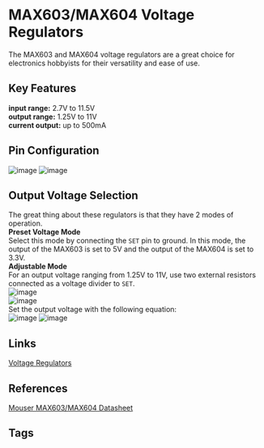# MAX603/MAX604 Voltage Regulators

The MAX603 and MAX604 voltage regulators are a great choice for electronics hobbyists for their versatility and ease of use.  


## Key Features
**input range:** 2.7V to 11.5V  
**output range:** 1.25V to 11V  
**current output:** up to 500mA 

## Pin Configuration
![image](./Sun_Jul_23_02:22:36_PM_PDT_2023.png)
![image](./Sun_Jul_23_02:22:36_PM_PDT_2023.png)

## Output Voltage Selection
The great thing about these regulators is that they have 2 modes of operation.  
**Preset Voltage Mode**  
Select this mode by connecting the `SET` pin to ground. In this mode, the output of the MAX603 is set to 5V and the output of the MAX604 is set to 3.3V.  
**Adjustable Mode**  
For an output voltage ranging from 1.25V to 11V, use two external resistors connected as a voltage divider to `SET`.  
![image](./Fri_Jun_16_05:54:23_PM_PDT_2023.png)  
![image](./Fri_Jun_16_05:54:23_PM_PDT_2023.png)  
Set the output voltage with the following equation:  
![image](./Fri_Jun_16_05:56:20_PM_PDT_2023.png)
![image](./Fri_Jun_16_05:56:20_PM_PDT_2023.png)

## Links
[Voltage Regulators](../202306170030/README.md)

## References
[Mouser MAX603/MAX604 Datasheet](https://www.mouser.com/datasheet/2/609/MAX603_MAX604-3113208.pdf)

## Tags
